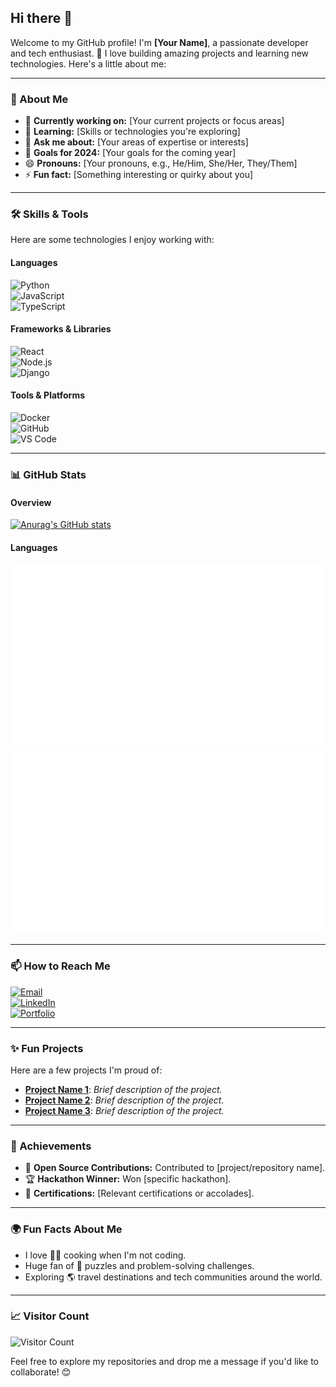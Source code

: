 ## Hi there 👋

Welcome to my GitHub profile! I'm **[Your Name]**, a passionate developer and tech enthusiast. 🚀 I love building amazing projects and learning new technologies. Here's a little about me:

---

### 🌟 About Me  
- 🔭 **Currently working on:** [Your current projects or focus areas]  
- 🌱 **Learning:** [Skills or technologies you're exploring]  
- 💬 **Ask me about:** [Your areas of expertise or interests]  
- 🎯 **Goals for 2024:** [Your goals for the coming year]  
- 😄 **Pronouns:** [Your pronouns, e.g., He/Him, She/Her, They/Them]  
- ⚡ **Fun fact:** [Something interesting or quirky about you]  

---

### 🛠️ Skills & Tools  
Here are some technologies I enjoy working with:  
#### **Languages**  
![Python](https://img.shields.io/badge/-Python-3776AB?style=for-the-badge&logo=python&logoColor=white)  
![JavaScript](https://img.shields.io/badge/-JavaScript-F7DF1E?style=for-the-badge&logo=javascript&logoColor=black)  
![TypeScript](https://img.shields.io/badge/-TypeScript-3178C6?style=for-the-badge&logo=typescript&logoColor=white)  

#### **Frameworks & Libraries**  
![React](https://img.shields.io/badge/-React-61DAFB?style=for-the-badge&logo=react&logoColor=black)  
![Node.js](https://img.shields.io/badge/-Node.js-339933?style=for-the-badge&logo=node.js&logoColor=white)  
![Django](https://img.shields.io/badge/-Django-092E20?style=for-the-badge&logo=django&logoColor=white)  

#### **Tools & Platforms**  
![Docker](https://img.shields.io/badge/-Docker-2496ED?style=for-the-badge&logo=docker&logoColor=white)  
![GitHub](https://img.shields.io/badge/-GitHub-181717?style=for-the-badge&logo=github&logoColor=white)  
![VS Code](https://img.shields.io/badge/-VS%20Code-007ACC?style=for-the-badge&logo=visual-studio-code&logoColor=white)  

---

### 📊 GitHub Stats  
#### **Overview**
[![Anurag's GitHub stats](https://github-readme-stats.vercel.app/api?username=wikdog)](https://github.com/anuraghazra/github-readme-stats)

#### **Languages**
![](https://raw.githubusercontent.com/wikdog/githubstats/master/generated/languages.svg#gh-dark-mode-only)  
![](https://raw.githubusercontent.com/wikdog/githubstats/master/generated/languages.svg#gh-light-mode-only)  

---

### 📫 How to Reach Me  
[![Email](https://img.shields.io/badge/-Email-EA4335?style=for-the-badge&logo=gmail&logoColor=white)](mailto:your.email@example.com)  
[![LinkedIn](https://img.shields.io/badge/-LinkedIn-0A66C2?style=for-the-badge&logo=linkedin&logoColor=white)](https://linkedin.com/in/your-profile)  
[![Portfolio](https://img.shields.io/badge/-Portfolio-000000?style=for-the-badge&logo=aboutdotme&logoColor=white)](https://yourportfolio.com)  

---

### ✨ Fun Projects  
Here are a few projects I'm proud of:  
- [**Project Name 1**](https://github.com/yourusername/project1): *Brief description of the project.*  
- [**Project Name 2**](https://github.com/yourusername/project2): *Brief description of the project.*  
- [**Project Name 3**](https://github.com/yourusername/project3): *Brief description of the project.*  

---

### 🎉 Achievements  
- 🌟 **Open Source Contributions:** Contributed to [project/repository name].  
- 🏆 **Hackathon Winner:** Won [specific hackathon].  
- 📜 **Certifications:** [Relevant certifications or accolades].  

---

### 🌍 Fun Facts About Me  
- I love 🧑‍🍳 cooking when I'm not coding.  
- Huge fan of 🧩 puzzles and problem-solving challenges.  
- Exploring 🌎 travel destinations and tech communities around the world.  

---

### 📈 Visitor Count  
![Visitor Count](https://komarev.com/ghpvc/?username=wikdog&style=flat-square&color=blue)

Feel free to explore my repositories and drop me a message if you'd like to collaborate! 😊
